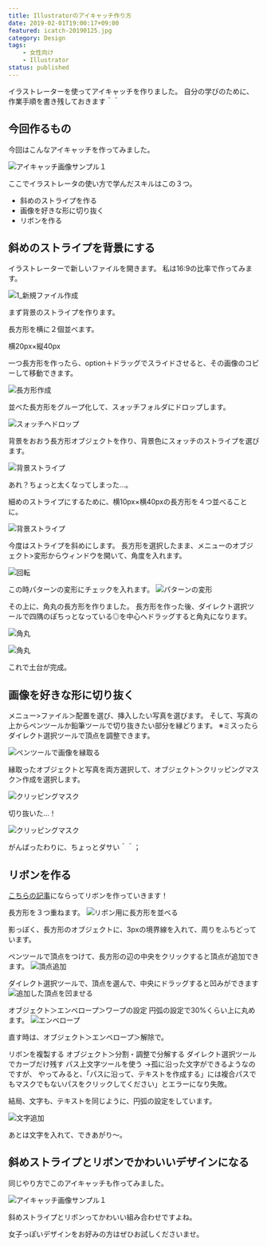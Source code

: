```yaml
---
title: Illustratorのアイキャッチ作り方
date: 2019-02-01T19:00:17+09:00
featured: icatch-20190125.jpg
category: Design
tags:
    - 女性向け
    - Illustrator
status: published
---
```


イラストレーターを使ってアイキャッチを作りました。
自分の学びのために、作業手順を書き残しておきます＾＾

## 今回作るもの

今回はこんなアイキャッチを作ってみました。

![アイキャッチ画像サンプル１](icatch-20190125.jpg)

 ここでイラストレータの使い方で学んだスキルはこの３つ。

 * 斜めのストライプを作る
 * 画像を好きな形に切り抜く
 * リボンを作る

## 斜めのストライプを背景にする

イラストレーターで新しいファイルを開きます。 私は16:9の比率で作ってみます。

![1_新規ファイル作成](20190125_ss_making_00.jpg)

まず背景のストライプを作ります。

長方形を横に２個並べます。

横20px×縦40px

一つ長方形を作ったら、option＋ドラッグでスライドさせると、その画像のコピーして移動できます。

![長方形作成](20190125_ss_making_01.jpg)

並べた長方形をグループ化して、スォッチフォルダにドロップします。

![スォッチへドロップ](20190125_ss_making_02.jpg)

背景をおおう長方形オブジェクトを作り、背景色にスォッチのストライプを選びます。

![背景ストライプ](20190125_ss_making_03.jpg)

あれ？ちょっと太くなってしまった…。

細めのストライプにするために、横10px×横40pxの長方形を４つ並べることに。

![背景ストライプ](20190125_ss_making_04.jpg)

今度はストライプを斜めにします。
長方形を選択したまま、メニューのオブジェクト>変形からウィンドウを開いて、角度を入れます。

![回転](20190125_ss_making_05.jpg)

この時パターンの変形にチェックを入れます。
![パターンの変形](20190125_ss_making_06.jpg)

その上に、角丸の長方形を作りました。
長方形を作った後、ダイレクト選択ツールで四隅のぽちっとなっている◎を中心へドラッグすると角丸になります。

![角丸](20190125_ss_making_07.jpg)

![角丸](20190125_ss_making_08.jpg)

これで土台が完成。

## 画像を好きな形に切り抜く

メニュー>ファイル＞配置を選び、挿入したい写真を選びます。
そして、写真の上からペンツールか鉛筆ツールで切り抜きたい部分を縁どります。 ※ミスったらダイレクト選択ツールで頂点を調整できます。

![ペンツールで画像を縁取る](20190125_ss_making_11.jpg)


縁取ったオブジェクトと写真を両方選択して、オブジェクト＞クリッピングマスク＞作成を選択します。

![クリッピングマスク](20190125_ss_making_12.jpg)

切り抜いた…！

![クリッピングマスク](20190125_ss_making_13.jpg)

がんばったわりに、ちょっとダサい＾＾；

## リボンを作る

[こちらの記事](https://cultureacademia.jp/illustrator/402/)にならってリボンを作っていきます！

長方形を３つ重ねます。
![リボン用に長方形を並べる](20190125_ss_making_21.jpg)

影っぽく、長方形のオブジェクトに、3pxの境界線を入れて、周りをふちどっています。

ペンツールで頂点をつけて、長方形の辺の中央をクリックすると頂点が追加できます。
![頂点追加](20190125_ss_making_22.jpg)

ダイレクト選択ツールで、頂点を選んで、中央にドラッグすると凹みができます
![追加した頂点を凹ませる](20190125_ss_making_23.jpg)

オブジェクト＞エンベロープ＞ワープの設定
円弧の設定で30%くらい上に丸めます。
![エンベロープ](20190125_ss_making_24.jpg)

直す時は、オブジェクト＞エンベロープ＞解除で。

リボンを複製する
オブジェクト＞分割・調整で分解する
ダイレクト選択ツールでカーブだけ残す
パス上文字ツールを使う
→孤に沿った文字ができるようなのですが、
やってみると、「パスに沿って、テキストを作成する」には複合パスでもマスクでもないパスをクリックしてください」とエラーになり失敗。

結局、文字も、テキストを同じように、円弧の設定をしています。

![文字追加](20190125_ss_making_25.jpg)

あとは文字を入れて、できあがり〜。


## 斜めストライプとリボンでかわいいデザインになる

同じやり方でこのアイキャッチも作ってみました。

![アイキャッチ画像サンプル１](icatch-20190125.jpg)

斜めストライプとリボンってかわいい組み合わせですよね。

女子っぽいデザインをお好みの方はぜひお試しくださいませ。
